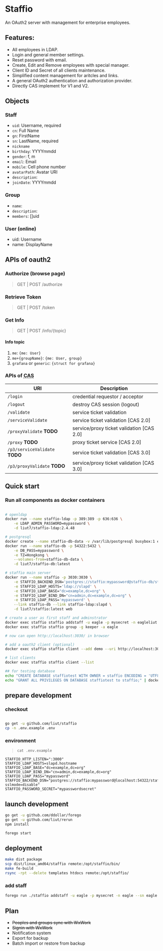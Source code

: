 # Staffio

An OAuth2 server with management for enterprise employees.


## Features:

* All employees in LDAP.
* Login and general member settings.
* Reset password with email.
* Create, Edit and Remove employees with special manager.
* Client ID and Secret of all clients maintenance.
* Simplified content management for aritcles and links.
* A general OAuth2 authentication and authorization provider.
* Directly CAS implement for V1 and V2.


## Objects

### Staff
- `uid`: Username, required
- `cn`: Full Name
- `gn`: FirstName
- `sn`: LastName, required
- `nickname`
- `birthday`: YYYYmmdd
- `gender`: f, m
- `email`: Email
- `mobile`: Cell phone number
- `avatarPath`: Avatar URI
- `description`:
- `joinDate`: YYYYmmdd

### Group
- `name`:
- `description`:
- `members`: []uid

### User (online)
- uid: Username
- name: DisplayName

## APIs of oauth2

### Authorize (browse page)
> GET | POST /authorize

### Retrieve Token
> GET | POST /token

### Get Info
> GET | POST /info/{topic}

#### Info topic
1. `me`: `{me: User}`
2. `me+{groupName}`: `{me: User, group}`
3. `grafana` or `generic`: `{struct for grafana}`

### APIs of <abbr title="Central Authentication Service">CAS</abbr>

| URI | Description |
| -------- | -------- |
| `/login` | credential requestor / acceptor |
| `/logout` | destroy CAS session (logout) |
| `/validate` | service ticket validation |
| `/serviceValidate` | service ticket validation [CAS 2.0] |
| `/proxyValidate` **TODO** | service/proxy ticket validation [CAS 2.0] |
| `/proxy` **TODO** | proxy ticket service [CAS 2.0] |
| `/p3/serviceValidate` **TODO** | service ticket validation [CAS 3.0] |
| `/p3/proxyValidate` **TODO** | service/proxy ticket validation [CAS 3.0] |


## Quick start

### Run all components as docker containers

````sh

# openldap
docker run --name staffio-ldap -p 389:389 -p 636:636 \
	-e LDAP_ADMIN_PASSWORD=mypassword \
	-d liut7/staffio-ldap:2.4.48

# postgresql
docker create --name staffio-db-data -v /var/lib/postgresql busybox:1 echo staffio db data
docker run --name staffio-db -p 54322:5432 \
	-e DB_PASS=mypassword \
	-e TZ=Hongkong \
	--volumes-from=staffio-db-data \
	-d liut7/staffio-db:latest

# staffio main server
docker run --name staffio -p 3030:3030 \
	-e STAFFIO_BACKEND_DSN='postgres://staffio:mypassword@staffio-db/staffio?sslmode=disable' \
	-e STAFFIO_LDAP_HOSTS='ldap://slapd' \
	-e STAFFIO_LDAP_BASE="dc=example,dc=org" \
	-e STAFFIO_LDAP_BIND_DN="cn=admin,dc=example,dc=org" \
	-e STAFFIO_LDAP_PASS='mypassword' \
	--link staffio-db --link staffio-ldap:slapd \
	-d liut7/staffio:latest web

# create a user as first staff and adminstrator
docker exec staffio staffio addstaff -u eagle -p mysecret -n eagleliut --sn liut
docker exec staffio staffio group -g keeper -a eagle

# now can open http://localhost:3030/ in browser

# add a oauth2 client (optional)
docker exec staffio staffio client --add demo --uri http://localhost:3000

# list clients
docker exec staffio staffio client --list

## for testing database
echo "CREATE DATABASE staffiotest WITH OWNER = staffio ENCODING = 'UTF8';" | docker exec -i staffio-db psql -Upostgres
echo "GRANT ALL PRIVILEGES ON DATABASE staffiotest to staffio;" | docker exec -i staffio-db psql -Upostgres
````


## prepare development

### checkout

````sh

go get -u github.com/liut/staffio
cp -n .env.example .env

````

### environment

> `cat .env.example`
```
STAFFIO_HTTP_LISTEN=":3000"
STAFFIO_LDAP_HOSTS=slapd.hostname
STAFFIO_LDAP_BASE="dc=example,dc=org"
STAFFIO_LDAP_BIND_DN="cn=admin,dc=example,dc=org"
STAFFIO_LDAP_PASS="mypassword"
STAFFIO_BACKEND_DSN="postgres://staffio:mypassword@localhost:54322/staffio?sslmode=disable"
STAFFIO_PASSWORD_SECRET="mypasswordsecret"
```

## launch development

````sh
go get -u github.com/ddollar/forego
go get -u github.com/liut/rerun
npm install

forego start
````

## deployment

```sh
make dist package
scp dist/linux_amd64/staffio remote:/opt/staffio/bin/
make fe-build
rsync -rpt --delete templates htdocs remote:/opt/staffio/
```

### add staff
```sh
forego run ./staffio addstaff -u eagle -p mysecret -n eagle --sn eagle
```

## Plan

* <del>Peoples and groups sync with WxWork</del>
* <del>Signin with WxWork</del>
* Notification system
* Export for backup
* Batch import or restore from backup
